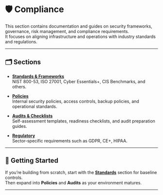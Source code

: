 # 🛡️ Compliance

This section contains documentation and guides on security frameworks, governance, risk management, and compliance requirements.  
It focuses on aligning infrastructure and operations with industry standards and regulations.

---

## 🗂 Sections

- **[Standards & Frameworks](./standards/)**  
  NIST 800-53, ISO 27001, Cyber Essentials+, CIS Benchmarks, and others.

- **[Policies](./policies/)**  
  Internal security policies, access controls, backup policies, and operational standards.

- **[Audits & Checklists](./audits/)**  
  Self-assessment templates, readiness checklists, and audit preparation guides.

- **[Regulatory](./regulatory/)**  
  Sector-specific requirements such as GDPR, CE+, HIPAA.

---

## 🚀 Getting Started

If you’re building from scratch, start with the **[Standards](./standards/)** section for baseline controls.  
Then expand into **Policies** and **Audits** as your environment matures.

---